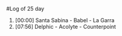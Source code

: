 #Log of 25 day

1. [00:00] Santa Sabina - Babel - La Garra
1. [07:56] Delphic - Acolyte - Counterpoint
